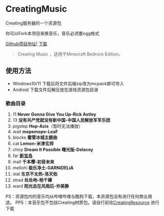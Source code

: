 # CreatingMusic
Creating服务器的一个资源包

你可以Fork本项目来换音乐，音乐必须要ogg格式

[Github项目地址](https://github.com/CatalpaCute/CreatingMusic)|
[下载](https://github.com/CatalpaCute/CreatingMusic/releases/tag/1.3-beta) 
> Creating Music ，适用于Minecraft Bedrock Edition。

## 使用方法
- Windows10/11 下载后将文件后缀zip改为mcpack即可导入
- Android 下载文件后解压放在游戏资源包目录

### 歌曲目录
1. 11 **Never Gonna Give You Up-Rick Astley**
2. 13 **没有共产党就没有新中国-中国人民解放军军乐团**
3. pigstep **Hop-Azis**（暂时无法播放）
4. wait **mopemope-LeaF**
5. blocks **蜜雪冰城主题曲**
6. cat **Lemon-米津玄师**
7. chirp **Dream It Possible 曙光版-Delacey**
8. far [**新宝岛**](https://music.163.com/song?id=1372726248&userid=1827773128)
9. mall **千本樱-初音未来**
10. mellohi **极乐净土-GARNiDELiA**
11. stal **东京不太热-洛天依**
12. strad **处处吻-杨千嬅**
13. ward **阳光总在风雨后-许美静**

PS：资源包内的音乐均从哔哩哔哩与酷狗下载，本资源包没有进行任何商业用途。
PPS：本音乐包不包括Creating材质包，请自行前往[CreatingResource](https://github.com/linyushu520/CreatingResource/releases) 进行下载
